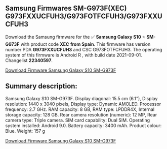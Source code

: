<h2>Samsung Firmwares SM-G973F(XEC) G973FXXUCFUH3/G973FOTFCFUH3/G973FXXUCFUH3</h2>
Download the Samsung firmware for the ✅ <strong>Samsung Galaxy S10 </strong> ⭐ <strong>SM-G973F</strong> with product code <strong>XEC</strong> <strong> from Spain</strong>. This firmware has version number PDA <strong>G973FXXUCFUH3</strong> and CSC G973FOTFCFUH3. The operating system of this firmware is Android R , with build date 2021-09-01. Changelist <strong>22340597</strong>.


[Download Firmware Samsung Galaxy S10 SM-G973F](https://samfirm.shop/samsung/firmware/451022)
<h2>Summary description:</h2>
<p>Samsung Galaxy S10 SM-G973F. Display diagonal: 15.5 cm (6.1"), Display resolution: 1440 x 3040 pixels, Display type: Dynamic AMOLED. Processor frequency: 2.7 GHz. RAM capacity: 8 GB, RAM type: LPDDR4X, Internal storage capacity: 128 GB. Rear camera resolution (numeric): 12 MP, Rear camera type: Triple camera. SIM card capability: Dual SIM. Operating system installed: Android 9.0. Battery capacity: 3400 mAh. Product colour: Blue. Weight: 157 g</p>


[Download Firmware Samsung Galaxy S10 SM-G973F](https://samfirm.shop/samsung/firmware/451022)
